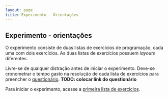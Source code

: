 ```yaml
---
layout: page
title: Experimento - Orientações
---
```


## Experimento - orientações

O experimento consiste de duas listas de exercícios de programação, cada uma com dois exercícios. As duas listas de exercícios possuem *layouts* diferentes.

Livre-se de qualquer distração antes de iniciar o experimento. Deve-se cronometrar o tempo gasto na resolução de cada lista de exercícios para preencher o [questionário]().  **TODO: colocar link do questionário**

Para iniciar o experimento, acesse a [primeira lista de exercícios](ex1).
